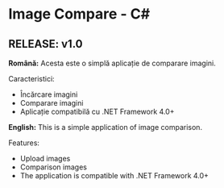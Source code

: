 # Image Compare - C#

<h2>RELEASE: v1.0</h2>

<b>Română:</b> Acesta este o simplă aplicație de comparare imagini.

Caracteristici:
- Încărcare imagini
- Comparare imagini
- Aplicație compatibilă cu .NET Framework 4.0+

<b>English:</b> This is a simple application of image comparison.

Features:
- Upload images
- Comparison images
- The application is compatible with .NET Framework 4.0+
